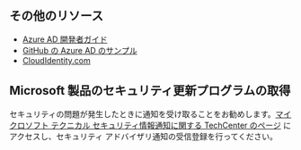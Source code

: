 ## <a name="additional-resources"></a>その他のリソース
* [Azure AD 開発者ガイド](../articles/active-directory/develop/azure-ad-developers-guide.md)
* [GitHub の Azure AD のサンプル](https://github.com/Azure-Samples/?utf8=%E2%9C%93&query=active-directory)
* [CloudIdentity.com](http://cloudidentity.com)

## <a name="get-security-updates-for-our-products"></a>Microsoft 製品のセキュリティ更新プログラムの取得
セキュリティの問題が発生したときに通知を受け取ることをお勧めします。[マイクロソフト テクニカル セキュリティ情報通知に関する TechCenter のページ](https://technet.microsoft.com/security/dd252948) にアクセスし、セキュリティ アドバイザリ通知の受信登録を行ってください。
